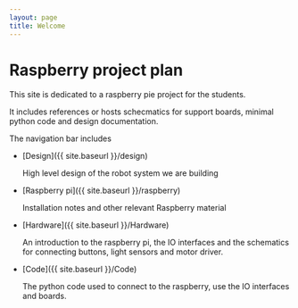 ```yaml
---
layout: page
title: Welcome
---
```


# Raspberry project plan

This site is dedicated to a raspberry pie project for the students.

It includes references or hosts schecmatics for support boards, minimal python code and design documentation.

The navigation bar includes

* [Design]({{ site.baseurl }}/design)

    High level design of the robot system we are building
  
* [Raspberry pi]({{ site.baseurl }}/raspberry)

    Installation notes and other relevant Raspberry material
  
* [Hardware]({{ site.baseurl }}/Hardware)
  
    An introduction to the raspberry pi, the IO interfaces and the schematics for connecting buttons, light sensors and motor driver.
  

* [Code]({{ site.baseurl }}/Code)

    The python code used to connect to the raspberry, use the IO interfaces and boards.
